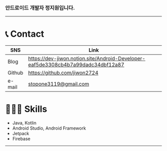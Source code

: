 
### 안드로이드 개발자 정지원입니다.</h3>
---

# 📞 Contact

| SNS | Link |
| --- | --- |
| Blog | https://dev-jiwon.notion.site/Android-Developer-eaf5de3308cb4b7a99dadc34dbf12a87 |
| Github | https://github.com/jiwon2724 |
| e-mail | stopone3119@gmail.com |


# 🧑🏻‍💻 Skills
- Java, Kotlin
- Android Studio, Android Framework
- Jetpack
- Firebase


<!-- # Resume
<a href="https://www.notion.so/e08d927ec1b8489880a59fee0bb88037" target="_blank">
<img src="https://img.shields.io/badge/Notion-000000?style=for-the-badge&logo=Notion&logoColor=white"/>
</a>
<br> -->

--- 

<!-- ![Anurag's GitHub stats](https://github-readme-stats.vercel.app/api?username=jiwon2724&show_icons=true) -->


<!--
**jiwon2724/jiwon2724** is a ✨ _special_ ✨ repository because its `README.md` (this file) appears on your GitHub profile.

Here are some ideas to get you started:

- 🔭 I’m currently working on ...
- 🌱 I’m currently learning ...
- 👯 I’m looking to collaborate on ...
- 🤔 I’m looking for help with ...
- 💬 Ask me about ...
- 📫 How to reach me: ...
- 😄 Pronouns: ...
- ⚡ Fun fact: ...
-->
